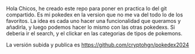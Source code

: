 Hola Chicos, he creado este repo para poner en practica lo del git compartido.
Es mi pokedex en la version que no me va del todo lo de los favoritos.
La idea es cada uno hacer una funcionalidad que queramos y añadirla, y luego podemos hacer lo mismo con las otras pokedexs.
Si deberia ir el search, y el clickar en las categorias de tipos de pokemons.

La versión subida y publica es https://github.com/cryptohgn/pokedex2024
